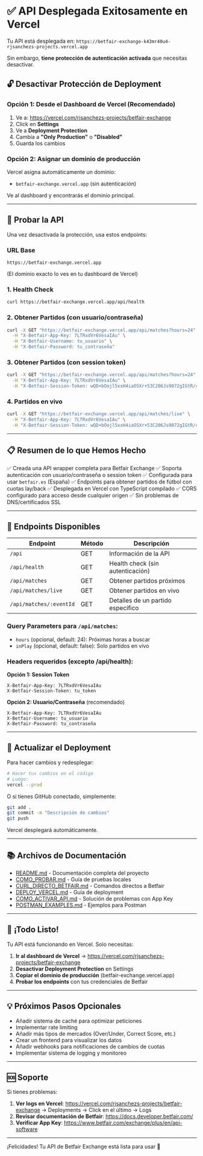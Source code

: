 # ✅ API Desplegada Exitosamente en Vercel

Tu API está desplegada en: `https://betfair-exchange-k43mr40u4-rjsanchezs-projects.vercel.app`

Sin embargo, **tiene protección de autenticación activada** que necesitas desactivar.

## 🔓 Desactivar Protección de Deployment

### Opción 1: Desde el Dashboard de Vercel (Recomendado)

1. Ve a: https://vercel.com/rjsanchezs-projects/betfair-exchange
2. Click en **Settings**
3. Ve a **Deployment Protection**
4. Cambia a **"Only Production"** o **"Disabled"**
5. Guarda los cambios

### Opción 2: Asignar un dominio de producción

Vercel asigna automáticamente un dominio:
- `betfair-exchange.vercel.app` (sin autenticación)

Ve al dashboard y encontrarás el dominio principal.

---

## 🧪 Probar la API

Una vez desactivada la protección, usa estos endpoints:

### URL Base
```
https://betfair-exchange.vercel.app
```
(El dominio exacto lo ves en tu dashboard de Vercel)

### 1. Health Check
```bash
curl https://betfair-exchange.vercel.app/api/health
```

### 2. Obtener Partidos (con usuario/contraseña)
```bash
curl -X GET "https://betfair-exchange.vercel.app/api/matches?hours=24" \
  -H "X-Betfair-App-Key: 7LTRxdVr6VesaIAu" \
  -H "X-Betfair-Username: tu_usuario" \
  -H "X-Betfair-Password: tu_contraseña"
```

### 3. Obtener Partidos (con session token)
```bash
curl -X GET "https://betfair-exchange.vercel.app/api/matches?hours=24" \
  -H "X-Betfair-App-Key: 7LTRxdVr6VesaIAu" \
  -H "X-Betfair-Session-Token: wQD+bOojl5xxH4iaOSXr+53C206Js9072gIGtR/cacM="
```

### 4. Partidos en vivo
```bash
curl -X GET "https://betfair-exchange.vercel.app/api/matches/live" \
  -H "X-Betfair-App-Key: 7LTRxdVr6VesaIAu" \
  -H "X-Betfair-Session-Token: wQD+bOojl5xxH4iaOSXr+53C206Js9072gIGtR/cacM="
```

---

## 📋 Resumen de lo que Hemos Hecho

✅ Creada una API wrapper completa para Betfair Exchange
✅ Soporta autenticación con usuario/contraseña o session token
✅ Configurada para usar `betfair.es` (España)
✅ Endpoints para obtener partidos de fútbol con cuotas lay/back
✅ Desplegada en Vercel con TypeScript compilado
✅ CORS configurado para acceso desde cualquier origen
✅ Sin problemas de DNS/certificados SSL

---

## 🎯 Endpoints Disponibles

| Endpoint | Método | Descripción |
|----------|--------|-------------|
| `/api` | GET | Información de la API |
| `/api/health` | GET | Health check (sin autenticación) |
| `/api/matches` | GET | Obtener partidos próximos |
| `/api/matches/live` | GET | Obtener partidos en vivo |
| `/api/matches/:eventId` | GET | Detalles de un partido específico |

### Query Parameters para `/api/matches`:
- `hours` (opcional, default: 24): Próximas horas a buscar
- `inPlay` (opcional, default: false): Solo partidos en vivo

### Headers requeridos (excepto /api/health):

**Opción 1: Session Token**
```
X-Betfair-App-Key: 7LTRxdVr6VesaIAu
X-Betfair-Session-Token: tu_token
```

**Opción 2: Usuario/Contraseña** (recomendado)
```
X-Betfair-App-Key: 7LTRxdVr6VesaIAu
X-Betfair-Username: tu_usuario
X-Betfair-Password: tu_contraseña
```

---

## 🔄 Actualizar el Deployment

Para hacer cambios y redesplegar:

```bash
# Hacer tus cambios en el código
# Luego:
vercel --prod
```

O si tienes GitHub conectado, simplemente:
```bash
git add .
git commit -m "Descripción de cambios"
git push
```

Vercel desplegará automáticamente.

---

## 📚 Archivos de Documentación

- [README.md](README.md) - Documentación completa del proyecto
- [COMO_PROBAR.md](COMO_PROBAR.md) - Guía de pruebas locales
- [CURL_DIRECTO_BETFAIR.md](CURL_DIRECTO_BETFAIR.md) - Comandos directos a Betfair
- [DEPLOY_VERCEL.md](DEPLOY_VERCEL.md) - Guía de deployment
- [COMO_ACTIVAR_API.md](COMO_ACTIVAR_API.md) - Solución de problemas con App Key
- [POSTMAN_EXAMPLES.md](POSTMAN_EXAMPLES.md) - Ejemplos para Postman

---

## 🎉 ¡Todo Listo!

Tu API está funcionando en Vercel. Solo necesitas:

1. **Ir al dashboard de Vercel** → https://vercel.com/rjsanchezs-projects/betfair-exchange
2. **Desactivar Deployment Protection** en Settings
3. **Copiar el dominio de producción** (betfair-exchange.vercel.app)
4. **Probar los endpoints** con tus credenciales de Betfair

---

## 💡 Próximos Pasos Opcionales

- Añadir sistema de caché para optimizar peticiones
- Implementar rate limiting
- Añadir más tipos de mercados (Over/Under, Correct Score, etc.)
- Crear un frontend para visualizar los datos
- Añadir webhooks para notificaciones de cambios de cuotas
- Implementar sistema de logging y monitoreo

---

## 🆘 Soporte

Si tienes problemas:

1. **Ver logs en Vercel**: https://vercel.com/rjsanchezs-projects/betfair-exchange → Deployments → Click en el último → Logs
2. **Revisar documentación de Betfair**: https://docs.developer.betfair.com/
3. **Verificar App Key**: https://www.betfair.com/exchange/plus/en/api-software

---

¡Felicidades! Tu API de Betfair Exchange está lista para usar 🚀
